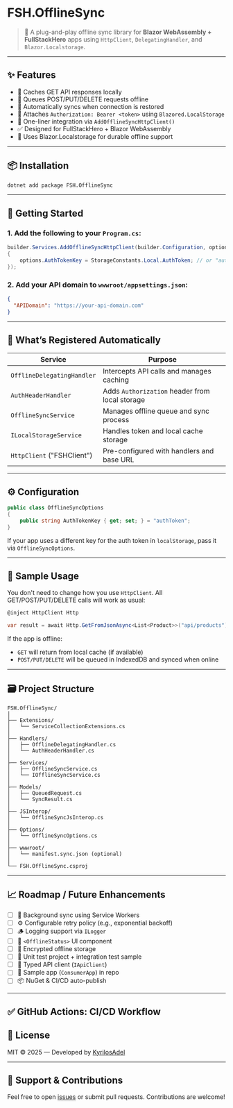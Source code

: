 # FSH.OfflineSync

> 🔄 A plug-and-play offline sync library for **Blazor WebAssembly + FullStackHero** apps using `HttpClient`, `DelegatingHandler`, and `Blazor.Localstorage`.

---

## ✨ Features

- 📡 Caches GET API responses locally
- 📴 Queues POST/PUT/DELETE requests offline
- 🔁 Automatically syncs when connection is restored
- 🔐 Attaches `Authorization: Bearer <token>` using `Blazored.LocalStorage`
- 🔌 One-liner integration via `AddOfflineSyncHttpClient()`
- ✅ Designed for FullStackHero + Blazor WebAssembly
- 💾 Uses Blazor.Localstorage for durable offline support

---

## 📦 Installation

```bash
dotnet add package FSH.OfflineSync
```

---

## 🚀 Getting Started

### 1. Add the following to your `Program.cs`:

```csharp
builder.Services.AddOfflineSyncHttpClient(builder.Configuration, options =>
{
    options.AuthTokenKey = StorageConstants.Local.AuthToken; // or "authToken" Or StorageConstants.Local.AuthToken if using FullStackHero
});
```

### 2. Add your API domain to `wwwroot/appsettings.json`:

```json
{
  "APIDomain": "https://your-api-domain.com"
}
```

---

## 🧩 What’s Registered Automatically

| Service | Purpose |
|--------|---------|
| `OfflineDelegatingHandler` | Intercepts API calls and manages caching |
| `AuthHeaderHandler`        | Adds `Authorization` header from local storage |
| `OfflineSyncService`       | Manages offline queue and sync process |
| `ILocalStorageService`     | Handles token and local cache storage |
| `HttpClient` ("FSHClient") | Pre-configured with handlers and base URL |

---

## ⚙️ Configuration

```csharp
public class OfflineSyncOptions
{
    public string AuthTokenKey { get; set; } = "authToken";
}
```

If your app uses a different key for the auth token in `localStorage`, pass it via `OfflineSyncOptions`.

---

## 🧠 Sample Usage

You don't need to change how you use `HttpClient`. All GET/POST/PUT/DELETE calls will work as usual:

```csharp
@inject HttpClient Http

var result = await Http.GetFromJsonAsync<List<Product>>("api/products");
```

If the app is offline:

- `GET` will return from local cache (if available)
- `POST/PUT/DELETE` will be queued in IndexedDB and synced when online

---

## 🗃 Project Structure

```
FSH.OfflineSync/
│
├── Extensions/
│   └── ServiceCollectionExtensions.cs
│
├── Handlers/
│   ├── OfflineDelegatingHandler.cs
│   └── AuthHeaderHandler.cs
│
├── Services/
│   ├── OfflineSyncService.cs
│   └── IOfflineSyncService.cs
│
├── Models/
│   ├── QueuedRequest.cs
│   └── SyncResult.cs
│
├── JSInterop/
│   └── OfflineSyncJsInterop.cs
│
├── Options/
│   └── OfflineSyncOptions.cs
│
├── wwwroot/
│   └── manifest.sync.json (optional)
│
└── FSH.OfflineSync.csproj
```

---

## 📈 Roadmap / Future Enhancements

- [ ] 🔄 Background sync using Service Workers
- [ ] ⚙️ Configurable retry policy (e.g., exponential backoff)
- [ ] 🪵 Logging support via `ILogger`
- [ ] 📶 `<OfflineStatus>` UI component
- [ ] 🔐 Encrypted offline storage
- [ ] 🧪 Unit test project + integration test sample
- [ ] 🧩 Typed API client (`IApiClient`)
- [ ] 📁 Sample app (`ConsumerApp`) in repo
- [ ] 📦 NuGet & CI/CD auto-publish

---

## ✅ GitHub Actions: CI/CD Workflow

## 📄 License

MIT © 2025 — Developed by [KyrilosAdel](https://github.com/cstkyrilos)

---

## 💬 Support & Contributions

Feel free to open [issues](https://github.com/cstkyrilos/FSH.OfflineSync/issues) or submit pull requests. Contributions are welcome!
